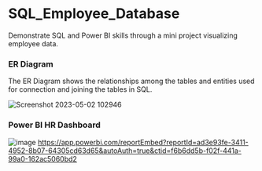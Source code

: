 # SQL_Employee_Database
Demonstrate SQL and Power BI skills through a mini project visualizing employee data. 

### ER Diagram 
The ER Diagram shows the relationships among the tables and entities used for connection and joining the tables in SQL. 

![Screenshot 2023-05-02 102946](https://user-images.githubusercontent.com/123119481/235740535-2206ff70-b3ec-417b-9ec8-f6e391267f6a.png)

### Power BI HR Dashboard
![image](https://user-images.githubusercontent.com/123119481/236906933-06a91662-5e80-44b4-8071-1b95c1171fe2.png)
https://app.powerbi.com/reportEmbed?reportId=ad3e93fe-3411-4952-8b07-64305cd63d65&autoAuth=true&ctid=f6b6dd5b-f02f-441a-99a0-162ac5060bd2

